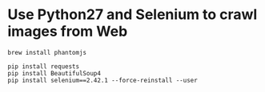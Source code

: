 # Use Python27 and Selenium to crawl images from Web

```
brew install phantomjs

pip install requests
pip install BeautifulSoup4
pip install selenium==2.42.1 --force-reinstall --user
```